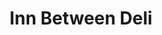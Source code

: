 ---
title: "Inn Between Deli"
url: /gainesville/inn-between-deli-browns-bridge-road/
shop: Feinkost
---